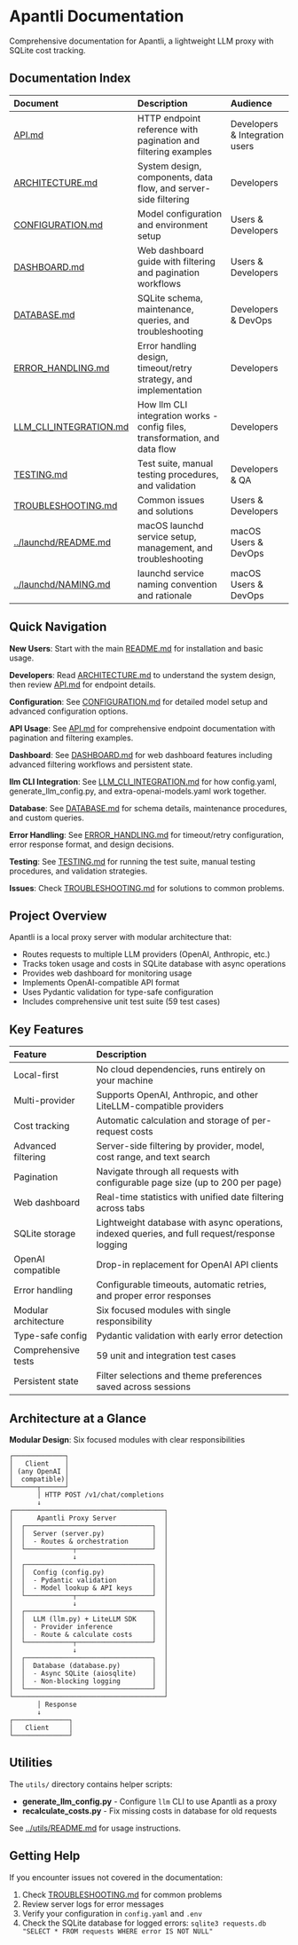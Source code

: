 # Apantli Documentation

Comprehensive documentation for Apantli, a lightweight LLM proxy with SQLite cost tracking.

## Documentation Index

| Document | Description | Audience |
|:---------|:------------|:---------|
| [API.md](API.md) | HTTP endpoint reference with pagination and filtering examples | Developers & Integration users |
| [ARCHITECTURE.md](ARCHITECTURE.md) | System design, components, data flow, and server-side filtering | Developers |
| [CONFIGURATION.md](CONFIGURATION.md) | Model configuration and environment setup | Users & Developers |
| [DASHBOARD.md](DASHBOARD.md) | Web dashboard guide with filtering and pagination workflows | Users & Developers |
| [DATABASE.md](DATABASE.md) | SQLite schema, maintenance, queries, and troubleshooting | Developers & DevOps |
| [ERROR_HANDLING.md](ERROR_HANDLING.md) | Error handling design, timeout/retry strategy, and implementation | Developers |
| [LLM_CLI_INTEGRATION.md](LLM_CLI_INTEGRATION.md) | How llm CLI integration works - config files, transformation, and data flow | Developers |
| [TESTING.md](TESTING.md) | Test suite, manual testing procedures, and validation | Developers & QA |
| [TROUBLESHOOTING.md](TROUBLESHOOTING.md) | Common issues and solutions | Users & Developers |
| [../launchd/README.md](../launchd/README.md) | macOS launchd service setup, management, and troubleshooting | macOS Users & DevOps |
| [../launchd/NAMING.md](../launchd/NAMING.md) | launchd service naming convention and rationale | macOS Users & DevOps |

## Quick Navigation

**New Users**: Start with the main [README.md](../README.md) for installation and basic usage.

**Developers**: Read [ARCHITECTURE.md](ARCHITECTURE.md) to understand the system design, then review [API.md](API.md) for endpoint details.

**Configuration**: See [CONFIGURATION.md](CONFIGURATION.md) for detailed model setup and advanced configuration options.

**API Usage**: See [API.md](API.md) for comprehensive endpoint documentation with pagination and filtering examples.

**Dashboard**: See [DASHBOARD.md](DASHBOARD.md) for web dashboard features including advanced filtering workflows and persistent state.

**llm CLI Integration**: See [LLM_CLI_INTEGRATION.md](LLM_CLI_INTEGRATION.md) for how config.yaml, generate_llm_config.py, and extra-openai-models.yaml work together.

**Database**: See [DATABASE.md](DATABASE.md) for schema details, maintenance procedures, and custom queries.

**Error Handling**: See [ERROR_HANDLING.md](ERROR_HANDLING.md) for timeout/retry configuration, error response format, and design decisions.

**Testing**: See [TESTING.md](TESTING.md) for running the test suite, manual testing procedures, and validation strategies.

**Issues**: Check [TROUBLESHOOTING.md](TROUBLESHOOTING.md) for solutions to common problems.

## Project Overview

Apantli is a local proxy server with modular architecture that:

- Routes requests to multiple LLM providers (OpenAI, Anthropic, etc.)
- Tracks token usage and costs in SQLite database with async operations
- Provides web dashboard for monitoring usage
- Implements OpenAI-compatible API format
- Uses Pydantic validation for type-safe configuration
- Includes comprehensive unit test suite (59 test cases)

## Key Features

| Feature | Description |
|:--------|:------------|
| Local-first | No cloud dependencies, runs entirely on your machine |
| Multi-provider | Supports OpenAI, Anthropic, and other LiteLLM-compatible providers |
| Cost tracking | Automatic calculation and storage of per-request costs |
| Advanced filtering | Server-side filtering by provider, model, cost range, and text search |
| Pagination | Navigate through all requests with configurable page size (up to 200 per page) |
| Web dashboard | Real-time statistics with unified date filtering across tabs |
| SQLite storage | Lightweight database with async operations, indexed queries, and full request/response logging |
| OpenAI compatible | Drop-in replacement for OpenAI API clients |
| Error handling | Configurable timeouts, automatic retries, and proper error responses |
| Modular architecture | Six focused modules with single responsibility |
| Type-safe config | Pydantic validation with early error detection |
| Comprehensive tests | 59 unit and integration test cases |
| Persistent state | Filter selections and theme preferences saved across sessions |

## Architecture at a Glance

**Modular Design**: Six focused modules with clear responsibilities

```
┌─────────────┐
│   Client    │
│ (any OpenAI │
│  compatible)│
└──────┬──────┘
       │ HTTP POST /v1/chat/completions
       ↓
┌──────────────────────────────────────┐
│      Apantli Proxy Server            │
│  ┌────────────────────────────────┐  │
│  │  Server (server.py)            │  │
│  │  - Routes & orchestration      │  │
│  └────────────┬───────────────────┘  │
│               ↓                      │
│  ┌────────────────────────────────┐  │
│  │  Config (config.py)            │  │
│  │  - Pydantic validation         │  │
│  │  - Model lookup & API keys     │  │
│  └────────────┬───────────────────┘  │
│               ↓                      │
│  ┌────────────────────────────────┐  │
│  │  LLM (llm.py) + LiteLLM SDK    │  │
│  │  - Provider inference          │  │
│  │  - Route & calculate costs     │  │
│  └────────────┬───────────────────┘  │
│               ↓                      │
│  ┌────────────────────────────────┐  │
│  │  Database (database.py)        │  │
│  │  - Async SQLite (aiosqlite)    │  │
│  │  - Non-blocking logging        │  │
│  └────────────────────────────────┘  │
└──────────────────────────────────────┘
       │ Response
       ↓
┌──────────────┐
│   Client     │
└──────────────┘
```

## Utilities

The `utils/` directory contains helper scripts:

- **generate_llm_config.py** - Configure `llm` CLI to use Apantli as a proxy
- **recalculate_costs.py** - Fix missing costs in database for old requests

See [../utils/README.md](../utils/README.md) for usage instructions.

## Getting Help

If you encounter issues not covered in the documentation:

1. Check [TROUBLESHOOTING.md](TROUBLESHOOTING.md) for common problems
2. Review server logs for error messages
3. Verify your configuration in `config.yaml` and `.env`
4. Check the SQLite database for logged errors: `sqlite3 requests.db "SELECT * FROM requests WHERE error IS NOT NULL"`
